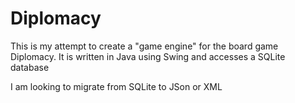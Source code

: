 # Diplomacy

This is my attempt to create a "game engine" for the board game Diplomacy. It is written in Java using Swing and accesses a SQLite database  

I am looking to migrate from SQLite to JSon or XML
